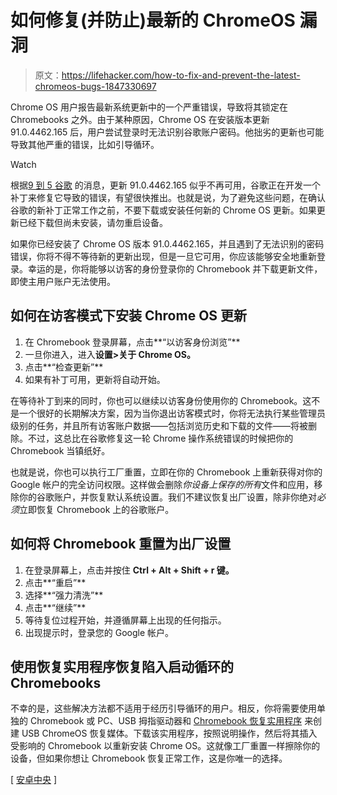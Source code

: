 # 如何修复(并防止)最新的 ChromeOS 漏洞

> 原文：<https://lifehacker.com/how-to-fix-and-prevent-the-latest-chromeos-bugs-1847330697>

Chrome OS 用户报告最新系统更新中的一个严重错误，导致将其锁定在 Chromebooks 之外。由于某种原因，Chrome OS 在安装版本更新 91.0.4462.165 后，用户尝试登录时无法识别谷歌账户密码。他拙劣的更新也可能导致其他严重的错误，比如引导循环。

Watch

根据[9 到 5 谷歌](https://9to5google.com/2021/07/19/psa-chrome-os-update-locking-out-accounts/) 的消息，更新 91.0.4462.165 似乎不再可用，谷歌正在开发一个补丁来修复它导致的错误，有望很快推出。也就是说，为了避免这些问题，在确认谷歌的新补丁正常工作之前，不要下载或安装任何新的 Chrome OS 更新。如果更新已经下载但尚未安装，请勿重启设备。

如果你已经安装了 Chrome OS 版本 91.0.4462.165，并且遇到了无法识别的密码错误，你将不得不等待新的更新出现，但是一旦它可用，你应该能够安全地重新登录。幸运的是，你将能够以访客的身份登录你的 Chromebook 并下载更新文件，即使主用户账户无法使用。

## 如何在访客模式下安装 Chrome OS 更新

1.  在 Chromebook 登录屏幕，点击**“以访客身份浏览”**
2.  一旦你进入，进入**设置>关于 Chrome OS。**
3.  点击**“检查更新”**
4.  如果有补丁可用，更新将自动开始。

在等待补丁到来的同时，你也可以继续以访客身份使用你的 Chromebook。这不是一个很好的长期解决方案，因为当你退出访客模式时，你将无法执行某些管理员级别的任务，并且所有访客账户数据——包括浏览历史和下载的文件——将被删除。不过，这总比在谷歌修复这一轮 Chrome 操作系统错误的时候把你的 Chromebook 当镇纸好。

也就是说，你也可以执行工厂重置，立即在你的 Chromebook 上重新获得对你的 Google 帐户的完全访问权限。这样做会删除*你设备上保存的所有*文件和应用，移除你的谷歌账户，并恢复默认系统设置。我们不建议恢复出厂设置，除非你绝对*必须*立即恢复 Chromebook 上的谷歌账户。

## 如何将 Chromebook 重置为出厂设置

1.  在登录屏幕上，点击并按住 **Ctrl + Alt + Shift + r 键。**
2.  点击**“重启”**
3.  选择**“强力清洗”**
4.  点击**“继续”**
5.  等待复位过程开始，并遵循屏幕上出现的任何指示。
6.  出现提示时，登录您的 Google 帐户。

## 使用恢复实用程序恢复陷入启动循环的 Chromebooks

不幸的是，这些解决方法都不适用于经历引导循环的用户。相反，你将需要使用单独的 Chromebook 或 PC、USB 拇指驱动器和 [Chromebook 恢复实用程序](https://chrome.google.com/webstore/detail/chromebook-recovery-utili/pocpnlppkickgojjlmhdmidojbmbodfm?hl=en) 来创建 USB ChromeOS 恢复媒体。下载该实用程序，按照说明操作，然后将其插入受影响的 Chromebook 以重新安装 Chrome OS。这就像工厂重置一样擦除你的设备，但如果你想让 Chromebook 恢复正常工作，这是你唯一的选择。

[ [安卓中央](https://www.androidcentral.com/second-major-chrome-os-update-bug-leaving-users-locked-out-chromebooks) ]